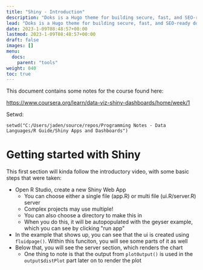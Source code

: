```yaml
---
title: "Shiny - Introduction"
description: "Doks is a Hugo theme for building secure, fast, and SEO-ready documentation websites, which you can easily update and customize."
lead: "Doks is a Hugo theme for building secure, fast, and SEO-ready documentation websites, which you can easily update and customize."
date: 2023-1-09T08:48:57+00:00
lastmod: 2023-1-09T08:48:57+00:00
draft: false
images: []
menu:
  docs:
    parent: "tools"
weight: 040
toc: true
---
```


This document contains some notes for the course found here:

https://www.coursera.org/learn/data-viz-shiny-dashboards/home/week/1

Setwd: 

`setwd("C:/Users/jaden/source/repos/Programming Notes - Data Languages/R Guide/Shiny Apps and Dashboards")`

# Getting started with Shiny 

This first section will kinda follow the introductory video, with some basic steps that were taken:

* Open R Studio, create a new Shiny Web App
    * You can choose either a single file (app.R) or multi file (ui.R/server.R) server
    * Complex projects may use multiple!
    * You can also choose a directory to make this in
    * When you do this, it will be autopopulated with the geyser example, which you can see by clicking "run app"
* In the example that shows up, you can see that the ui is created using `fluidpage()`. Within this funciton, you will see some parts of it as well
* Below that, you will see the server section, which renders the chart
    * One thing to note is that the output from `plot0utput()` is used in the `output$distPlot` part later on to render the plot

Install these packages for Shiny:

```{r packages, eval = FALSE}
install.packages(c(
  "gapminder", "ggforce", "gh", "globals", "openintro", "profvis", 
  "RSQLite", "shiny", "shinycssloaders", "shinyFeedback", 
  "shinythemes", "testthat", "thematic", "tidyverse", "vroom", 
  "waiter", "xml2", "zeallot" 
))
```

## Steps for building your own

Here are the parts of a basic app, written in code:

```{r shiny1, eval = FALSE}
library(shiny)

# Define the user interface by making a ui variable with the fluidPage() function

ui <- fluidPage()

# define the server, which will be a function with input and output

server <- function(input, output){}

# Lastly, state that ui=ui and server=server

shinyApp(ui=ui, server=server)
```

Once you've written these lines, R Studio will recognize it as a Shiny App.

Here is one with a bit more features (make sure you have commas in the functions!):

```{r shiny2, eval = FALSE}
library(shiny)

# Define the user interface by making a ui variable with the fluidPage() function

ui <- fluidPage(
    
    # Adding a title
    titlePanel("My Simple App"), # comma

    # Adding something with an input
    # this will create a textbox users can use
    textInput(inputId="my_text", label="Enter some text")

    textOutput(outputID = "print_text")
    # this uses the "print_text" output from the server, and prints it to the app
)

# define the server, which will be a function with input and output

server <- function(input, output){
    output$print_text <- renderText(input$my_text)
    # since "my_text" is an input taken from the textInput() function,
    # we can assign it to be an aspect of the rendered output
    # i.e., this is making the submitted text be able to render (not yet though!)
}

# Lastly, state that ui=ui and server=server

shinyApp(ui=ui, server=server)
```

This exemplifies that a Shiny App is a lot of back and forth; i.e. it goes from the fluidPage, to the server, back to the fluidPage, etc. Lots of call and responses!

Mainly, you should keep i mind that the following occurs:

1. The user submits text on the app, which is stored using the `textInput()` function as `input$my_text`
2. The server assigns a rendered version of `input$my_text` to `output$print_text`
3. The fluidPage uses the `print_text` from the output in the `textOutput()` function to show it in the app 

## Resources to Read 

Here are some resources that were read in the course. Rather than take notes, I will just add everything later once I have a better grasp:

* Wickham Excerpts
    * https://mastering-shiny.org/preface.html
    * Chapters 1-3.3 for a brief introduction
    * Ch.1 creates the web app in this folder that shows all of the built in data frames in the datasets packages. Also had the problem for the GGPlot2 one 
* R Studio Videos 
    * https://shiny.rstudio.com/tutorial/
    * More in-depth than course
* Shiny Gallery 
    * https://shiny.rstudio.com/gallery/
    * A collection of examples and such
